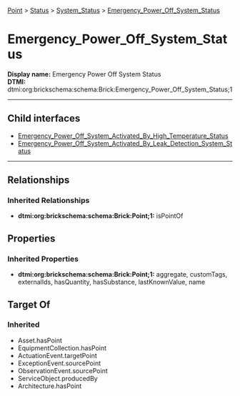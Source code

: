[Point](../../../Point.md) > [Status](../../Status.md) > [System_Status](../System_Status.md) > [Emergency_Power_Off_System_Status](.)
# Emergency_Power_Off_System_Status

**Display name:** Emergency Power Off System Status<br />
**DTMI:** dtmi:org:brickschema:schema:Brick:Emergency_Power_Off_System_Status;1

---


## Child interfaces
* [Emergency_Power_Off_System_Activated_By_High_Temperature_Status](Emergency_Power_Off_System_Activated_By_High_Temperature_Status.md)
* [Emergency_Power_Off_System_Activated_By_Leak_Detection_System_Status](Emergency_Power_Off_System_Activated_By_Leak_Detection_System_Status.md)

---
## Relationships
### Inherited Relationships
* **dtmi:org:brickschema:schema:Brick:Point;1:** isPointOf
## Properties
### Inherited Properties
* **dtmi:org:brickschema:schema:Brick:Point;1:** aggregate, customTags, externalIds, hasQuantity, hasSubstance, lastKnownValue, name
## Target Of
### Inherited
* Asset.hasPoint
* EquipmentCollection.hasPoint
* ActuationEvent.targetPoint
* ExceptionEvent.sourcePoint
* ObservationEvent.sourcePoint
* ServiceObject.producedBy
* Architecture.hasPoint
